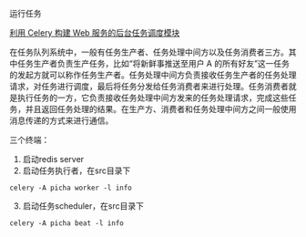 运行任务

[利用 Celery 构建 Web 服务的后台任务调度模块](http://www.ibm.com/developerworks/cn/opensource/os-cn-celery-web-service/index.html)

在任务队列系统中，一般有任务生产者、任务处理中间方以及任务消费者三方。其中任务生产者负责生产任务，比如“将新鲜事推送至用户 A 的所有好友”这一任务的发起方就可以称作任务生产者。任务处理中间方负责接收任务生产者的任务处理请求，对任务进行调度，最后将任务分发给任务消费者来进行处理。任务消费者就是执行任务的一方，它负责接收任务处理中间方发来的任务处理请求，完成这些任务，并且返回任务处理的结果。在生产方、消费者和任务处理中间方之间一般使用消息传递的方式来进行通信。

三个终端：

1. 启动redis server
2. 启动任务执行者，在src目录下

`celery -A picha worker -l info`

3. 启动任务scheduler，在src目录下

`celery -A picha beat -l info`











